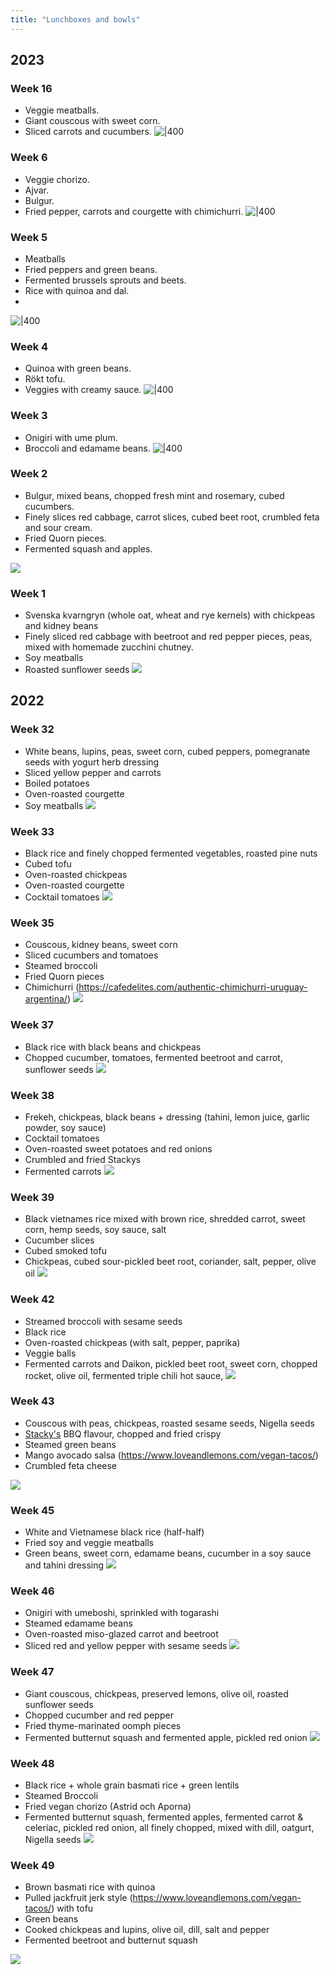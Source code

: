 ```yaml
---
title: "Lunchboxes and bowls"
---
```

## 2023

### Week 16
- Veggie meatballs.
- Giant couscous with sweet corn.
- Sliced carrots and cucumbers.
![|400](private/Yearly%20reviews/2023%20Review/photos/Pasted%20image%2020231231181147.png)
### Week 6
- Veggie chorizo.
- Ajvar.
- Bulgur.
- Fried pepper, carrots and courgette with chimichurri.
![|400](projects/attachments/Pasted%20image%2020231231173716.png)
### Week 5
- Meatballs
- Fried peppers and green beans.
- Fermented brussels sprouts and beets.
- Rice with quinoa and dal.
- 
![|400](projects/attachments/Pasted%20image%2020231231173412.png)
### Week 4
- Quinoa with green beans.
- Rökt tofu.
- Veggies with creamy sauce.
![|400](projects/attachments/Pasted%20image%2020231231172507.png)
### Week 3
- Onigiri with ume plum.
- Broccoli and edamame beans.
![|400](projects/attachments/Pasted%20image%2020231231171729.png)

### Week 2
- Bulgur, mixed beans, chopped fresh mint and rosemary, cubed cucumbers.
- Finely slices red cabbage, carrot slices, cubed beet root, crumbled feta and sour cream.
- Fried Quorn pieces.
- Fermented squash and apples.

![](projects/attachments/Pasted%20image%2020230113201433.png)

### Week 1
- Svenska kvarngryn (whole oat, wheat and rye kernels) with chickpeas and kidney beans
- Finely sliced red cabbage with beetroot and red pepper pieces, peas, mixed with homemade zucchini chutney.
- Soy meatballs
- Roasted sunflower seeds
![](projects/attachments/Pasted%20image%2020230102200152.png)

## 2022

### Week 32
- White beans, lupins, peas, sweet corn, cubed peppers, pomegranate seeds with yogurt herb dressing
- Sliced yellow pepper and carrots
- Boiled potatoes
- Oven-roasted courgette 
- Soy meatballs
![](projects/attachments/lunchbox%2013.png)

### Week 33
- Black rice and finely chopped fermented vegetables, roasted pine nuts
- Cubed tofu
- Oven-roasted chickpeas
- Oven-roasted courgette
- Cocktail tomatoes
![](projects/attachments/lunchbox%2012.png)

### Week 35
- Couscous, kidney beans, sweet corn
- Sliced cucumbers and tomatoes
- Steamed broccoli
- Fried Quorn pieces
- Chimichurri (https://cafedelites.com/authentic-chimichurri-uruguay-argentina/)
![](projects/attachments/lunchbox%2011.png)
### Week 37
- Black rice with black beans and chickpeas
- Chopped cucumber, tomatoes, fermented beetroot and carrot, sunflower seeds
![](projects/attachments/lunchbox%2010.png)
### Week 38
- Frekeh, chickpeas, black beans + dressing (tahini, lemon juice, garlic powder, soy sauce)
- Cocktail tomatoes
- Oven-roasted sweet potatoes and red onions
- Crumbled and fried Stackys
- Fermented carrots
![](projects/attachments/lunchbox%2009.png)
### Week 39
- Black vietnames rice mixed with brown rice, shredded carrot, sweet corn, hemp seeds, soy sauce, salt
- Cucumber slices
- Cubed smoked tofu
- Chickpeas, cubed sour-pickled beet root, coriander, salt, pepper, olive oil
![](projects/attachments/lunchbox%2008.png)

### Week 42
- Streamed broccoli with sesame seeds
- Black rice
- Oven-roasted chickpeas (with salt, pepper, paprika)
- Veggie balls
- Fermented carrots and Daikon, pickled beet root, sweet corn, chopped rocket, olive oil, fermented triple chili hot sauce,
![](projects/attachments/lunchbox%2007.png)

### Week 43
- Couscous with peas, chickpeas, roasted sesame seeds, Nigella seeds
- [Stacky's](https://stackys.com/sv#shop-block) BBQ flavour, chopped and fried crispy
- Steamed green beans
- Mango avocado salsa (https://www.loveandlemons.com/vegan-tacos/)
- Crumbled feta cheese

![](projects/attachments/lunchbox%2006.png)
### Week 45
- White and Vietnamese black rice (half-half)
- Fried soy and veggie meatballs
- Green beans, sweet corn, edamame beans, cucumber in a soy sauce and tahini dressing
![](projects/attachments/lunchbox%2005.png)

### Week 46
- Onigiri with umeboshi, sprinkled with togarashi
- Steamed edamame beans
- Oven-roasted miso-glazed carrot and beetroot
- Sliced red and yellow pepper with sesame seeds
![](projects/attachments/lunchbox%2004.png)
### Week 47
- Giant couscous, chickpeas, preserved lemons, olive oil, roasted sunflower seeds
- Chopped cucumber and red pepper
- Fried thyme-marinated oomph pieces
- Fermented butternut squash and fermented apple, pickled red onion
![](projects/attachments/lunchbox%2003.png)

### Week 48
- Black rice + whole grain basmati rice + green lentils 
- Steamed Broccoli
- Fried vegan chorizo (Astrid och Aporna)
- Fermented butternut squash, fermented apples, fermented carrot & celeriac, pickled red onion, all finely chopped, mixed with dill, oatgurt, Nigella seeds
![](projects/attachments/lunchbox%2002.png)


### Week 49
- Brown basmati rice with quinoa
- Pulled jackfruit jerk style (https://www.loveandlemons.com/vegan-tacos/) with tofu
- Green beans
- Cooked chickpeas and lupins, olive oil, dill, salt and pepper
- Fermented beetroot and butternut squash

![](projects/attachments/lunchbox%2001.png)